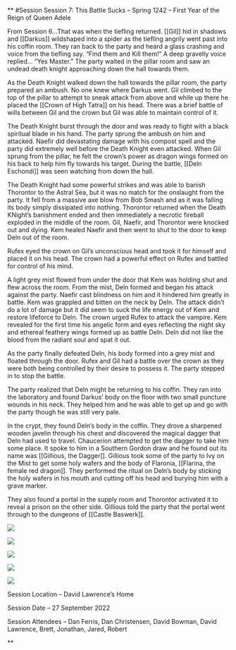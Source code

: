 **
#Session 
Session 7: This Battle Sucks – Spring 1242 – First Year of the Reign of Queen Adele 

From Session 6…That was when the tiefling returned. [[Gil]] hid in shadows and [[Darkus]] wildshaped into a spider as the tiefling angrily went past into his coffin room. They ran back to the party and heard a glass crashing and voice from the tiefling say. “Find them and Kill them!” A deep gravelly voice replied… “Yes Master.” The party waited in the pillar room and saw an undead death knight approaching down the hall towards them. 

As the Death Knight walked down the hall towards the pillar room, the party prepared an ambush. No one knew where Darkus went. Gil climbed to the top of the pillar to attempt to sneak attack from above and while up there he placed the [[Crown of High Tatra]] on his head. There was a brief battle of wills between Gil and the crown but Gil was able to maintain control of it.

The Death Knight burst through the door and was ready to fight with a black spiritual blade in his hand. The party sprung the ambush on him and attacked. Naefir did devastating damage with his compost spell and the party did extremely well before the Death Knight even attacked. When Gil sprung from the pillar, he felt the crown’s power as dragon wings formed on his back to help him fly towards his target. During the battle, [[Deln Eschondi]] was seen watching from down the hall.

The Death Knight had some powerful strikes and was able to banish Thorontor to the Astral Sea, but it was no match for the onslaught from the party. It fell from a massive axe blow from Bob Smash and as it was falling its body simply dissipated into nothing. Thorontor returned when the Death KNight’s banishment ended and then immediately a necrotic fireball exploded in the middle of the room. Gil, Naefir, and Thorontor were knocked out and dying. Kem healed Naefir and then went to shut to the door to keep Deln out of the room.

Rufex eyed the crown on Gil’s unconscious head and took it for himself and placed it on his head. The crown had a powerful effect on Rufex and battled for control of his mind. 

A light grey mist flowed from under the door that Kem was holding shut and flew across the room. From the mist, Deln formed and began his attack against the party. Naefir cast blindness on him and it hindered him greatly in battle. Kem was grappled and bitten on the neck by Deln. The attack didn’t do a lot of damage but it did seem to suck the life energy out of Kem and restore lifeforce to Deln. The crown urged Rufex to attack the vampire. Kem revealed for the first time his angelic form and eyes reflecting the night sky and ethereal feathery wings formed up as battle Deln. Deln did not like the blood from the radiant soul and spat it out.

As the party finally defeated Deln, his body formed into a grey mist and floated through the door. Rufex and Gil had a battle over the crown as they were both being controlled by their desire to possess it. The party stepped in to stop the battle.   

The party realized that Deln might be returning to his coffin. They ran into the laboratory and found Darkus’ body on the floor with two small puncture wounds in his neck. They helped him and he was able to get up and go with the party though he was still very pale.

In the crypt, they found Deln’s body in the coffin. They drove a sharpened wooden javelin through his chest and discovered the magical dagger that Deln had used to travel. Chaucerion attempted to get the dagger to take him some place. It spoke to him in a Southern Gordon draw and he found out its name was [[Gillious, the Dagger]]. Gillious took some of the party to Ivy on the Mist to get some holy wafers and the body of Flaronia, [[Flarina, the female red dragon]]. They performed the ritual on Deln’s body by sticking the holy wafers in his mouth and cutting off his head and burying him with a grave marker.  

They also found a portal in the supply room and Thorontor activated it to reveal a prison on the other side. Gillious told the party that the portal went through to the dungeons of [[Castle Baswerk]].

![](https://lh6.googleusercontent.com/bYRxUQf3Oq2kBXhMZKfSa9Fq53qgiPg39gcoy02IcPoBtvjx0QzdBeky9ScRH7kOVEsRIXJ8KuEYpQttbBNpXO3uTTP3dYRkGc2-udHl8SD7yZi_9UvxP07bsoP_wb9gmOH3x4bbrckeNuWF9mq7zrABbz8ZYH2Mn13BB5-wIDt-kULEXFo2IRzhIA)

![](https://lh5.googleusercontent.com/H3XRmxXyeulMlRP1o5TYdVOZQWluarjlphPCC4MawPD14fCUCz-IDN11ZQxhU8WNVyGMgZP8o8sX2fq6Th5gcizUvyX5Zy8DYMXbnu5gv1fL8-FA2g_gcBzbN9gRRXNsZx0j1vtXIFikLrLv0X3mY7iPRDp8rKvX-ezl9xubQU662t8Rhvo6J4Z1AQ)

  

![](https://lh6.googleusercontent.com/CITbn22M59dE2tKTQKtLC0TMhcW0x82PA5mBy5tqj-ja62adiyXc86Y1chwA2nvBNGosCVcIwMGp63vbguV3R8PQJtvNunpWbUQJ4o5WK2qJGrU5lpFV2RFix0hvE9NK1Vx2qPCJrWE9pkka-PTUDg_TbcAWO78MfYEyGwQwdaWynbXuu9Glh1MYGg)

![](https://lh4.googleusercontent.com/Ak789-xwZaOHiz393kHx0p1Q6ekoM5i44FR-__YECdGuHWUjqm3de5a3dSwVuSRfx2Drlj0P5_wjXQhQMYn1dxRTZdy1stZ0-ayH4VUnMYwVS8XPExC9FjzQF-HFIrGS8XtOUGCSbVnzXWHWK5dUFVv9JI0HphiM_GTZbbvXzajXuKd6Tiv-FjBdPw)

![](https://lh6.googleusercontent.com/Mf8eTMFLtvUFlc68q338dKeR_875K-vmHDZfdO1G_IOd31dMClZV5W7zF4WaI0o70D1s4lZkfSMKDw8JLzHJuPwS2glcbTBQFkbz-wehu9x6_TcF73wR6Mw0x2cONJFIh48cLh4wn4zM7fU3SC0aIAdSnKuDXMvGPs8e5-m-VI_EnvdLL50Jmm4z2w)

  
  

Session Location – David Lawrence’s Home

Session Date – 27 September 2022

Session Attendees – Dan Ferris, Dan Christensen, David Bowman, David Lawrence, Brett, Jonathan, Jared, Robert

  
**